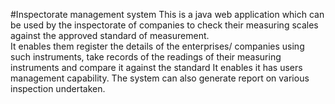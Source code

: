 #Inspectorate management system
This is a java web application  which can be used by the inspectorate of companies to check their measuring scales against the approved standard of measurement.   
It enables them  register the details of the enterprises/ companies using such instruments, take records of the readings of their measuring instruments and compare it against the standard
It enables it has users  management capability.
The system can also generate report on various inspection undertaken.

